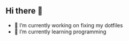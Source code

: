 ## Hi there 👋

- 🔭 I’m currently working on fixing my dotfiles
- 🌱 I’m currently learning programming
